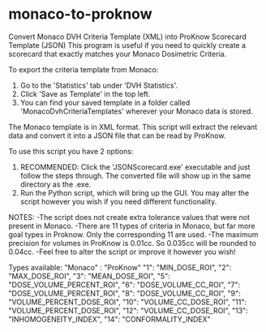 # monaco-to-proknow
Convert Monaco DVH Criteria Template (XML) into ProKnow Scorecard Template (JSON)
This program is useful if you need to quickly create a scorecard that exactly matches your Monaco Dosimetric Criteria.

To export the criteria template from Monaco:
1. Go to the 'Statistics' tab under 'DVH Statistics'.
2. Click 'Save as Template' in the top left.
3. You can find your saved template in a folder called 'MonacoDvhCriteriaTemplates' wherever your Monaco data is stored.

The Monaco template is in XML format. This script will extract the relevant data and convert it into a JSON file that can be read by ProKnow.

To use this script you have 2 options:
1. RECOMMENDED: Click the 'JSONScorecard.exe' executable and just follow the steps through. The converted file will show up in the same directory as the .exe. 
2. Run the Python script, which will bring up the GUI. You may alter the script however you wish if you need different functionality.


NOTES:
-The script does not create extra tolerance values that were not present in Monaco.
-There are 11 types of criteria in Monaco, but far more goal types in Proknow. Only the corresponding 11 are used. 
-The maximum precision for volumes in ProKnow is 0.01cc. So 0.035cc will be rounded to 0.04cc.
-Feel free to alter the script or improve it however you wish!


Types available:
"Monaco" : "ProKnow"
"1": "MIN_DOSE_ROI",
"2": "MAX_DOSE_ROI",
"3": "MEAN_DOSE_ROI",
"5": "DOSE_VOLUME_PERCENT_ROI",
"6": "DOSE_VOLUME_CC_ROI",
"7": "DOSE_VOLUME_PERCENT_ROI",
"8": "DOSE_VOLUME_CC_ROI",
"9": "VOLUME_PERCENT_DOSE_ROI",
"10": "VOLUME_CC_DOSE_ROI",
"11": "VOLUME_PERCENT_DOSE_ROI",
"12": "VOLUME_CC_DOSE_ROI",
"13": "INHOMOGENEITY_INDEX",
"14": "CONFORMALITY_INDEX"
                
